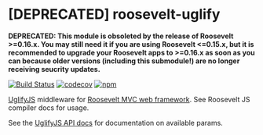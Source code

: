 [DEPRECATED] roosevelt-uglify
===

**DEPRECATED: This module is obsoleted by the release of Roosevelt >=0.16.x. You may still need it if you are using Roosevelt <=0.15.x, but it is recommended to upgrade your Roosevelt apps to >=0.16.x as soon as you can because older versions (including this submodule!) are no longer receiving seucrity updates.**

[![Build Status](https://github.com/rooseveltframework/roosevelt-uglify/workflows/CI/badge.svg
)](https://github.com/rooseveltframework/roosevelt-uglify/actions?query=workflow%3ACI) [![codecov](https://codecov.io/gh/rooseveltframework/roosevelt-uglify/branch/master/graph/badge.svg)](https://codecov.io/gh/rooseveltframework/roosevelt-uglify) [![npm](https://img.shields.io/npm/v/roosevelt-uglify.svg)](https://www.npmjs.com/package/roosevelt-uglify)

[UglifyJS](https://github.com/mishoo/UglifyJS2) middleware for [Roosevelt MVC web framework](https://github.com/rooseveltframework/roosevelt). See Roosevelt JS compiler docs for usage.

See the [UglifyJS API docs](https://github.com/mishoo/UglifyJS2#api-reference) for documentation on available params.
